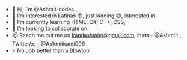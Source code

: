 - 👋 Hi, I’m @Ashmit-codes
- 👀 I’m interested in Latinas 😍, just kidding 😅, interested in  
- 🌱 I’m currently learning HTML, C#, C++, CSS, 
- 💞️ I’m looking to collaborate on 
- 📫 Reach me out me on kantiashmitg@gmail.com, insta:- @Ashmi.t , Twitter/x: - @Ashmitkanti006
- ⚡ No Job better than a Blowjob 

<!---
Ashmit-codes/Ashmit-codes is a ✨ special ✨ repository because its `README.md` (this file) appears on your GitHub profile.
You can click the Preview link to take a look at your changes.
--->
